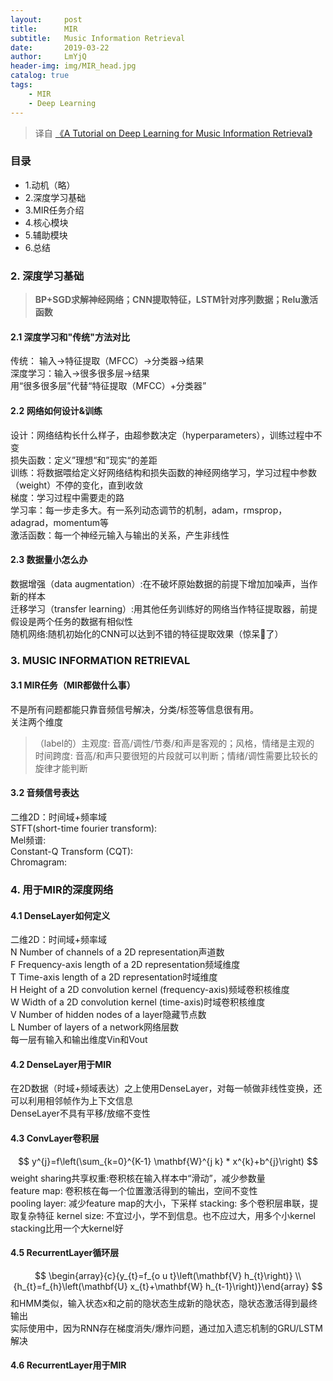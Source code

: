```yaml
---
layout:     post
title:      MIR
subtitle:   Music Information Retrieval
date:       2019-03-22
author:     LmYjQ
header-img: img/MIR_head.jpg
catalog: true
tags:
    - MIR
    - Deep Learning
---
```


> 译自 [《A Tutorial on Deep Learning for Music Information Retrieval》](https://arxiv.org/pdf/1709.04396.pdf)

### 目录

- 1.动机（略）
- 2.深度学习基础
- 3.MIR任务介绍
- 4.核心模块
- 5.辅助模块
- 6.总结


### 2. 深度学习基础

> **BP+SGD求解神经网络；CNN提取特征，LSTM针对序列数据；Relu激活函数**

#### 2.1 深度学习和"传统"方法对比
传统： 输入->特征提取（MFCC）->分类器->结果  
深度学习：输入->很多很多层->结果  
用“很多很多层”代替“特征提取（MFCC）+分类器”  

#### 2.2 网络如何设计&训练
设计：网络结构长什么样子，由超参数决定（hyperparameters），训练过程中不变  
损失函数：定义”理想“和”现实“的差距  
训练：将数据喂给定义好网络结构和损失函数的神经网络学习，学习过程中参数（weight）不停的变化，直到收敛  
梯度：学习过程中需要走的路  
学习率：每一步走多大。有一系列动态调节的机制，adam，rmsprop，adagrad，momentum等  
激活函数：每一个神经元输入与输出的关系，产生非线性  

#### 2.3 数据量小怎么办
数据增强（data augmentation）:在不破坏原始数据的前提下增加加噪声，当作新的样本  
迁移学习（transfer learning）:用其他任务训练好的网络当作特征提取器，前提假设是两个任务的数据有相似性  
随机网络:随机初始化的CNN可以达到不错的特征提取效果（惊呆🤯了）  

### 3. MUSIC INFORMATION RETRIEVAL

#### 3.1 MIR任务（MIR都做什么事）
不是所有问题都能只靠音频信号解决，分类/标签等信息很有用。  
关注两个维度  
> （label的）主观度: 音高/调性/节奏/和声是客观的；风格，情绪是主观的  
> 时间跨度: 音高/和声只要很短的片段就可以判断；情绪/调性需要比较长的旋律才能判断  

#### 3.2 音频信号表达
二维2D：时间域+频率域  
STFT(short-time fourier transform):  
Mel频谱:  
Constant-Q Transform (CQT):  
Chromagram:  

### 4. 用于MIR的深度网络

#### 4.1 DenseLayer如何定义
二维2D：时间域+频率域  
N Number of channels of a 2D representation声道数  
F Frequency-axis length of a 2D representation频域维度  
T Time-axis length of a 2D representation时域维度  
H Height of a 2D convolution kernel (frequency-axis)频域卷积核维度  
W Width of a 2D convolution kernel (time-axis)时域卷积核维度  
V Number of hidden nodes of a layer隐藏节点数  
L Number of layers of a network网络层数  
每一层有输入和输出维度Vin和Vout

#### 4.2 DenseLayer用于MIR
在2D数据（时域+频域表达）之上使用DenseLayer，对每一帧做非线性变换，还可以利用相邻帧作为上下文信息  
DenseLayer不具有平移/放缩不变性  

#### 4.3 ConvLayer卷积层
$$
y^{j}=f\left(\sum_{k=0}^{K-1} \mathbf{W}^{j k} * x^{k}+b^{j}\right)
$$
weight sharing共享权重:卷积核在输入样本中“滑动”，减少参数量  
feature map: 卷积核在每一个位置激活得到的输出，空间不变性  
pooling layer: 减少feature map的大小，下采样
stacking: 多个卷积层串联，提取复杂特征
kernel size: 不宜过小，学不到信息。也不应过大，用多个小kernel stacking比用一个大kernel好

#### 4.5 RecurrentLayer循环层
$$
\begin{array}{c}{y_{t}=f_{o u t}\left(\mathbf{V} h_{t}\right)} \\ {h_{t}=f_{h}\left(\mathbf{U} x_{t}+\mathbf{W} h_{t-1}\right)}\end{array}
$$
和HMM类似，输入状态x和之前的隐状态生成新的隐状态，隐状态激活得到最终输出  
实际使用中，因为RNN存在梯度消失/爆炸问题，通过加入遗忘机制的GRU/LSTM解决  

#### 4.6 RecurrentLayer用于MIR


